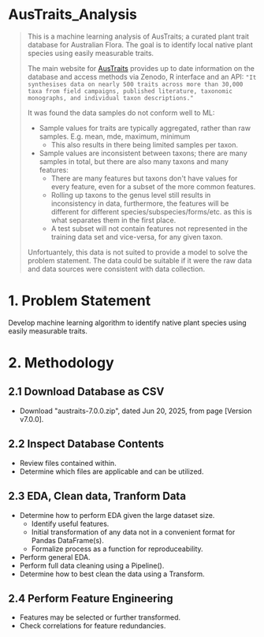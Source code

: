 AusTraits_Analysis
==================
> This is a machine learning analysis of AusTraits; a curated plant trait database for Australian Flora. The goal is to identify local native plant species using easily measurable traits.
> 
> The main website for [AusTraits](https://austraits.org/) provides up to date information on the database and access methods via Zenodo, R interface and an API:
> `"It synthesises data on nearly 500 traits across more than 30,000 taxa from field campaigns, published literature, taxonomic monographs, and individual taxon descriptions."`
>
> It was found the data samples do not conform well to ML:
> * Sample values for traits are typically aggregated, rather than raw samples. E.g. mean, mde, maximum, minimum
>   * This also results in there being limited samples per taxon.
> * Sample values are inconsistent between taxons; there are many samples in total, but there are also many taxons and many features:
>   * There are many features but taxons don't have values for every feature, even for a subset of the more common features.
>   * Rolling up taxons to the genus level still results in inconsistency in data, furthermore, the features will be different for different species/subspecies/forms/etc. as this is what separates them in the first place.
>   * A test subset will not contain features not represented in the training data set and vice-versa, for any given taxon.
>  
> Unfortuantely, this data is not suited to provide a model to solve the problem statement. The data could be suitable if it were the raw data and data sources were consistent with data collection.

# 1. Problem Statement
Develop machine learning algorithm to identify native plant species using easily measurable traits.

# 2. Methodology

## 2.1 Download Database as CSV
* Download "austraits-7.0.0.zip", dated Jun 20, 2025, from page [Version v7.0.0][](https://zenodo.org/records/15718081).

## 2.2 Inspect Database Contents
* Review files contained within.
* Determine which files are applicable and can be utilized.

## 2.3 EDA, Clean data, Tranform Data
* Determine how to perform EDA given the large dataset size.
    * Identify useful features.
    * Initial transformation of any data not in a convenient format for Pandas DataFrame(s).
    * Formalize process as a function for reproduceability.
* Perform general EDA.
* Perform full data cleaning using a Pipeline().
* Determine how to best clean the data using a Transform.

## 2.4 Perform Feature Engineering
* Features may be selected or further transformed.
* Check correlations for feature redundancies.
